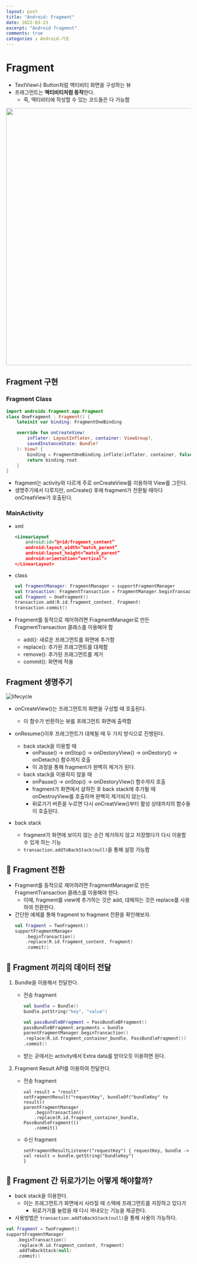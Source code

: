 ```yaml
---
layout: post
title: "Android: Fragment"
date: 2022-03-23
excerpt: "Android fragment"
comments: true
categories : Android-기초
---
```


# Fragment
- TextView나 Button처럼 액티비티 화면을 구성하는 뷰
- 프래그먼트는 **액티비티처럼 동작**한다.
    - 즉, 액티비티에 작성할 수 있는 코드들은 다 가능함

<img src="https://developer.android.com/images/guide/fragments/fragment-screen-sizes.png" width="700px"/>

<br/>

## Fragment 구현
### Fragment Class
```kotlin
import androidx.fragment.app.Fragment
class OneFragment : Fragment() {
    lateinit var binding: FragmentOneBinding

    override fun onCreateView(
        inflater: LayoutInflater, container: ViewGroup?,
        savedInstanceState: Bundle?
    ): View? {
        binding = FragmentOneBinding.inflate(inflater, container, false)
        return binding.root
    }
}
```
- fragment는 activity와 다르게 주로 onCreateView를 이용하여 View를 그린다.
- 생명주기에서 다루지만, onCreate() 후에 fragment가 전환될 때마다 onCreatView가 호출된다.

### MainActivity
- xml
    ```xml
    <LinearLayout
        android:id=”@+id/fragment_content”
        android:layout_width=”match_parent”
        android:layout_height=”match_parent”
        android:orientation=”vertical”>
    </LinearLayout>
    ```
- class
    ```kotlin
    val fragmentManager: FragmentManager = supportFragmentManager
    val transaction: FragmentTransaction = fragmentManager.beginTransaction()
    val fragment = OneFragment()
    transaction.add(R.id.fragment_content, fragment)
    transaction.commit()
    ```

- Fragment를 동적으로 제어하려면 FragmentManager로 만든 FragmentTransaction 클래스를 이용해야 함
    - add(): 새로운 프래그먼트를 화면에 추가함
    - replace(): 추가된 프래그먼트를 대체함
    - remove(): 추가된 프래그먼트를 제거
    - commit(): 화면에 적용
## Fragment 생명주기
![lifecycle](https://developer.android.com/images/guide/fragments/fragment-view-lifecycle.png)
- onCreateView()는 프래그먼트의 화면을 구성할 때 호출된다.
    - 이 함수가 반환하는 뷰를 프래그먼트 화면에 출력함
- onResume()이후 프래그먼트가 대체될 때 두 가지 방식으로 진행된다.
    - back stack을 이용할 때
        - onPause() → onStop() → onDestoryView() → onDestory() → onDetach() 함수까지 호출
        - 이 과정을 통해 fragment가 완벽히 제거가 된다.
    - back stack을 이용하지 않을 때
        - onPause() → onStop() → onDestoryView() 함수까지 호출
        - fragment가 화면에서 살하진 후 back stack에 추가될 때 onDestroyView를 호출하며 완벽히 제거되지 않는다.
        - 뒤로가기 버튼을 누르면 다시 onCreatView()부터 활성 상태까지의 함수들이 호출된다.
        
- back stack
    - fragment가 화면에 보이지 않는 순간 제거하지 않고 저장했다가 다시 이용할 수 있게 하는 기능
    - `transaction.addToBackStack(null)`을 통해 설정 가능함

## 🎯 Fragment 전환
- Fragment를 동적으로 제어하려면 FragmentManager로 만든 FragmentTransaction 클래스를 이용해야 한다.
    - 이때, fragment를 view에 추가하는 것은 add, 대체하는 것은 replace를 사용하여 전환한다.
- 간단한 예제를 통해 fragment to fragment 전환을 확인해보자.
    ```kotlin
    val fragment = TwoFragment()
    supportFragmentManager
        .beginTransaction()
        .replace(R.id.fragment_content, fragment)
        .commit()
    ```
## 🎯 Fragment 끼리의 데이터 전달
1. Bundle을 이용해서 전달한다.
    - 전송 fragment
        ```kotlin
        val bundle = Bundle()
        bundle.putString("key", "value")

        val passBundleBFragment = PassBundleBFragment()
        passBundleBFragment.arguments = bundle
        parentFragmentManager.beginTransaction()
        .replace(R.id.fragment_container_bundle, PassBundleFragment())
        .commit()
        ```
    - 받는 곳에서는 activity에서 Extra data를 받아오듯 이용하면 된다.
    
2. Fragment Result API를 이용하여 전달한다.
    - 전송 fragment
        ```
        val result = "result"
        setFragmentResult("requestKey", bundleOf("bundleKey" to result))
        parentFragmentManager
            .beginTransaction()
            .replace(R.id.fragment_container_bundle, PassBundleFragment())
            .commit()
       ```
    - 수신 fragment
        ```
        setFragmentResultListener("requestKey") { requestKey, bundle ->
        val result = bundle.getString("bundleKey")
        }
       ```
## 🎯 Fragment 간 뒤로가기는 어떻게 해야할까?
- back stack을 이용한다.
    - 이는 프래그먼트가 화면에서 사라질 때 스택에 프래그먼트를 저장하고 있다가
        - 뒤로가기를 눌렀을 때 다시 꺼내오는 기능을 제공한다.
- 사용방법은 `transaction.addToBackStack(null)`을 통해 사용이 가능하다.
```kotlin
val fragment = TwoFragment()
supportFragmentManager
    .beginTransaction()
    .replace(R.id.fragment_content, fragment)
    .addToBackStack(null)
    .commit()
```